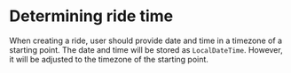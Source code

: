 # Determining ride time
When creating a ride, user should provide date and time in a timezone of a starting point.
The date and time will be stored as `LocalDateTime`. However, it will be adjusted to the timezone of the starting point. 